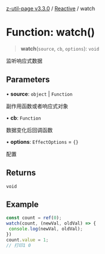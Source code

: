 [z-util-page v3.3.0](../../../index.md) / [Reactive](../index.md) / watch

# Function: watch()

> **watch**(`source`, `cb`, `options`): `void`

监听响应式数据

## Parameters

• **source**: `object` \| `Function`

副作用函数或者响应式对象

• **cb**: `Function`

数据变化后回调函数

• **options**: `EffectOptions` = `{}`

配置

## Returns

`void`

## Example

```ts
const count = ref(0);
watch(count, (newVal, oldVal) => {
 console.log(newVal, oldVal);
})
count.value = 1;
// 打印1 0
```
